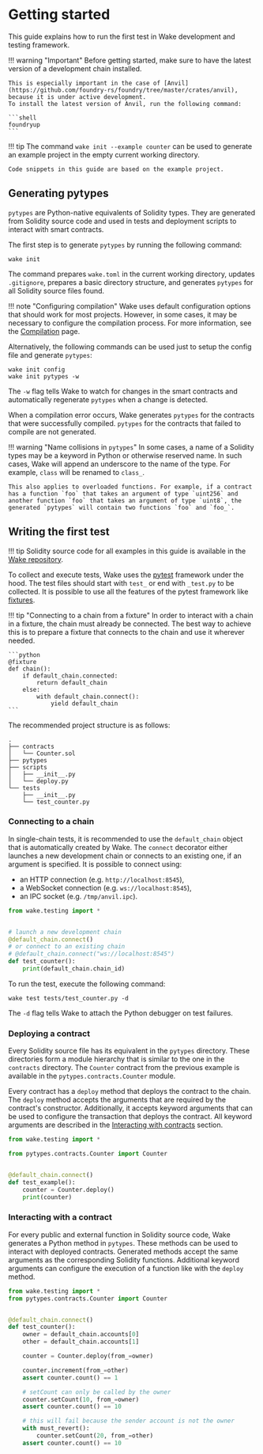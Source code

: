 # Getting started

This guide explains how to run the first test in Wake development and testing framework.

!!! warning "Important"
    Before getting started, make sure to have the latest version of a development chain installed.

    This is especially important in the case of [Anvil](https://github.com/foundry-rs/foundry/tree/master/crates/anvil), because it is under active development.
    To install the latest version of Anvil, run the following command:

    ```shell
    foundryup
    ```

!!! tip
    The command `wake init --example counter` can be used to generate an example project in the empty current working directory.

    Code snippets in this guide are based on the example project.

## Generating pytypes

`pytypes` are Python-native equivalents of Solidity types. They are generated from Solidity source code and used in tests and deployment scripts to interact with smart contracts.

The first step is to generate `pytypes` by running the following command:

```shell
wake init
```

The command prepares `wake.toml` in the current working directory, updates `.gitignore`, prepares a basic directory structure, and generates `pytypes` for all Solidity source files found.

!!! note "Configuring compilation"
    Wake uses default configuration options that should work for most projects.
    However, in some cases, it may be necessary to configure the compilation process.
    For more information, see the [Compilation](../compilation.md) page.

Alternatively, the following commands can be used just to setup the config file and generate `pytypes`:

```shell
wake init config
wake init pytypes -w
```

The `-w` flag tells Wake to watch for changes in the smart contracts and automatically regenerate `pytypes` when a change is detected.

<div id="generating-pytypes-asciinema" style="z-index: 1; position: relative;"></div>
<script>
  window.onload = function(){
    AsciinemaPlayer.create('../generating-pytypes.cast', document.getElementById('generating-pytypes-asciinema'), { preload: true, autoPlay: true, rows: 15 });
}
</script>

When a compilation error occurs, Wake generates `pytypes` for the contracts that were successfully compiled. `pytypes` for the contracts that failed to compile are not generated.

!!! warning "Name collisions in `pytypes`"
    In some cases, a name of a Solidity types may be a keyword in Python or otherwise reserved name. In such cases, Wake will append an underscore to the name of the type. For example, `class` will be renamed to `class_`.

    This also applies to overloaded functions. For example, if a contract has a function `foo` that takes an argument of type `uint256` and another function `foo` that takes an argument of type `uint8`, the generated `pytypes` will contain two functions `foo` and `foo_`.

## Writing the first test

!!! tip
    Solidity source code for all examples in this guide is available in the [Wake repository](https://github.com/Ackee-Blockchain/wake/tree/main/examples/counter).

To collect and execute tests, Wake uses the [pytest](https://docs.pytest.org/en/stable/) framework under the hood.
The test files should start with `test_` or end with `_test.py` to be collected. It is possible to use all the features of the pytest framework like [fixtures](https://docs.pytest.org/en/stable/explanation/fixtures.html).

!!! tip "Connecting to a chain from a fixture"
    In order to interact with a chain in a fixture, the chain must already be connected.
    The best way to achieve this is to prepare a fixture that connects to the chain and use it wherever needed.

    ```python
    @fixture
    def chain():
        if default_chain.connected:
            return default_chain
        else:
            with default_chain.connect():
                yield default_chain
    ```

The recommended project structure is as follows:

```text
.
├── contracts
│   └── Counter.sol
├── pytypes
├── scripts
│   ├── __init__.py
│   └── deploy.py
└── tests
    ├── __init__.py
    └── test_counter.py
```

### Connecting to a chain

In single-chain tests, it is recommended to use the `default_chain` object that is automatically created by Wake.
The `connect` decorator either launches a new development chain or connects to an existing one, if an argument is specified.
It is possible to connect using:

- an HTTP connection (e.g. `http://localhost:8545`),
- a WebSocket connection (e.g. `ws://localhost:8545`),
- an IPC socket (e.g. `/tmp/anvil.ipc`).

```python
from wake.testing import *


# launch a new development chain
@default_chain.connect()
# or connect to an existing chain
# @default_chain.connect("ws://localhost:8545")
def test_counter():
    print(default_chain.chain_id)
```

To run the test, execute the following command:

```shell
wake test tests/test_counter.py -d
```

The `-d` flag tells Wake to attach the Python debugger on test failures.

### Deploying a contract

Every Solidity source file has its equivalent in the `pytypes` directory. These directories form a module hierarchy that is similar to the one in the `contracts` directory.
The `Counter` contract from the previous example is available in the `pytypes.contracts.Counter` module.

Every contract has a `deploy` method that deploys the contract to the chain.
The `deploy` method accepts the arguments that are required by the contract's constructor.
Additionally, it accepts keyword arguments that can be used to configure the transaction that deploys the contract.
All keyword arguments are described in the [Interacting with contracts](./interacting-with-contracts.md) section.

```python
from wake.testing import *

from pytypes.contracts.Counter import Counter


@default_chain.connect()
def test_example():
    counter = Counter.deploy()
    print(counter)
```

### Interacting with a contract

For every public and external function in Solidity source code, Wake generates a Python method in `pytypes`.
These methods can be used to interact with deployed contracts. Generated methods accept the same arguments as the corresponding Solidity functions.
Additional keyword arguments can configure the execution of a function like with the `deploy` method.

```python
from wake.testing import *
from pytypes.contracts.Counter import Counter


@default_chain.connect()
def test_counter():
    owner = default_chain.accounts[0]
    other = default_chain.accounts[1]

    counter = Counter.deploy(from_=owner)

    counter.increment(from_=other)
    assert counter.count() == 1

    # setCount can only be called by the owner
    counter.setCount(10, from_=owner)
    assert counter.count() == 10

    # this will fail because the sender account is not the owner
    with must_revert():
        counter.setCount(20, from_=other)
    assert counter.count() == 10
```
